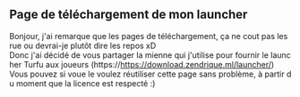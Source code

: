 ## Page de téléchargement de mon launcher

Bonjour, j'ai remarque que les pages de téléchargement, ça ne cout pas les rue ou devrai-je plutôt dire les repos xD
Donc j'ai décidé de vous partager la mienne qui j'utilise pour fournir le launcher Turfu aux joueurs (https://https://download.zendrique.ml/launcher/)
Vous pouvez si voue le voulez réutiliser cette page sans problème, à partir du moment que la licence est respecté :)